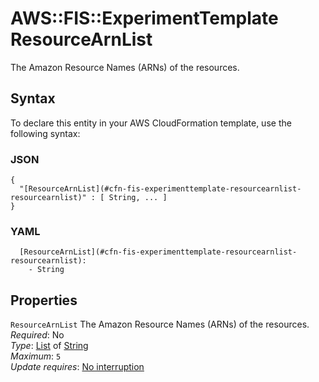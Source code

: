 # AWS::FIS::ExperimentTemplate ResourceArnList<a name="aws-properties-fis-experimenttemplate-resourcearnlist"></a>

The Amazon Resource Names \(ARNs\) of the resources\.

## Syntax<a name="aws-properties-fis-experimenttemplate-resourcearnlist-syntax"></a>

To declare this entity in your AWS CloudFormation template, use the following syntax:

### JSON<a name="aws-properties-fis-experimenttemplate-resourcearnlist-syntax.json"></a>

```
{
  "[ResourceArnList](#cfn-fis-experimenttemplate-resourcearnlist-resourcearnlist)" : [ String, ... ]
}
```

### YAML<a name="aws-properties-fis-experimenttemplate-resourcearnlist-syntax.yaml"></a>

```
  [ResourceArnList](#cfn-fis-experimenttemplate-resourcearnlist-resourcearnlist): 
    - String
```

## Properties<a name="aws-properties-fis-experimenttemplate-resourcearnlist-properties"></a>

`ResourceArnList`  <a name="cfn-fis-experimenttemplate-resourcearnlist-resourcearnlist"></a>
The Amazon Resource Names \(ARNs\) of the resources\.  
*Required*: No  
*Type*: [List](#aws-properties-fis-experimenttemplate-resourcearnlist) of [String](#aws-properties-fis-experimenttemplate-resourcearnlist)  
*Maximum*: `5`  
*Update requires*: [No interruption](https://docs.aws.amazon.com/AWSCloudFormation/latest/UserGuide/using-cfn-updating-stacks-update-behaviors.html#update-no-interrupt)